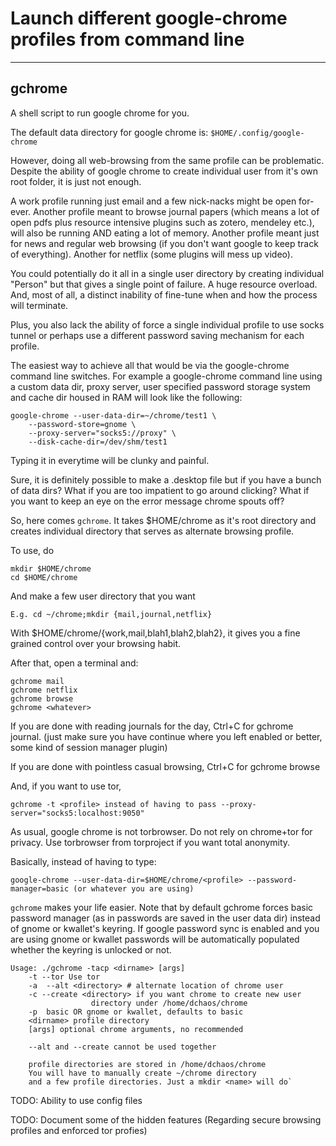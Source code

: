 # Launch different google-chrome profiles from command line

---

## gchrome

A shell script to run google chrome for you.

The default data directory for google chrome is: `$HOME/.config/google-chrome`
	
However, doing all web-browsing from the same profile can be problematic. Despite the ability of google chrome to create individual user from it's own root folder, it is just not enough. 

A work profile running just email and a few nick-nacks might be open for-ever. Another profile meant to browse journal papers (which means a lot of open pdfs plus resource intensive plugins such as zotero, mendeley etc.), will also be running AND eating a lot of memory. Another profile meant just for news and regular web browsing (if you don't want google to keep track of everything). Another for netflix (some plugins will mess up video). 

You could potentially do it all in a single user directory by creating individual \"Person\" but that gives a single point of failure. A huge resource overload. And, most of all, a distinct inability of fine-tune when and how the process will terminate.
	
Plus, you also lack the ability of force a single individual profile to use socks tunnel or perhaps use a different password saving mechanism for each profile.

The easiest way to achieve all that would be via the google-chrome command line switches. For example a google-chrome command line using a custom data dir, proxy server, user specified password storage system and cache dir housed in RAM will look like the following:

	google-chrome --user-data-dir=~/chrome/test1 \
		--password-store=gnome \
		--proxy-server="socks5://proxy" \
		--disk-cache-dir=/dev/shm/test1

Typing it in everytime will be clunky and painful.

Sure, it is definitely possible to make a .desktop file but if you have a bunch of data dirs? What if you are too impatient to go around clicking? What if you want to keep an eye on the error message chrome spouts off?

So, here comes `gchrome`. It takes $HOME/chrome as it's root directory and creates individual directory that serves as alternate browsing profile.

To use, do

	mkdir $HOME/chrome
	cd $HOME/chrome

And make a few user directory that you want

	E.g. cd ~/chrome;mkdir {mail,journal,netflix}
	
With $HOME/chrome/{work,mail,blah1,blah2,blah2}, it gives you a fine grained control over your browsing habit.

After that, open a terminal and:

	gchrome mail
	gchrome netflix
	gchrome browse
	gchrome <whatever>
	
If you are done with reading journals for the day, Ctrl+C for gchrome journal. (just make sure you have continue where you left enabled or better, some kind of session manager plugin)
		
If you are done with pointless casual browsing, Ctrl+C for gchrome browse

And, if you want to use tor,
	
	gchrome -t <profile> instead of having to pass --proxy-server="socks5:localhost:9050"

As usual, google chrome is not torbrowser. Do not rely on chrome+tor for privacy.	Use torbrowser from torproject if you want total anonymity.

Basically, instead of having to type:

	google-chrome --user-data-dir=$HOME/chrome/<profile> --password-manager=basic (or whatever you are using)

`gchrome` makes your life easier. Note that by default gchrome forces basic password manager (as in passwords are saved in the user data dir) instead of gnome or kwallet's keyring. If google password sync is enabled and you are using gnome or kwallet passwords will be automatically populated whether the keyring is unlocked or not.
	
	Usage: ./gchrome -tacp <dirname> [args]
      	-t --tor Use tor
      	-a  --alt <directory> # alternate location of chrome user
      	-c --create <directory> if you want chrome to create new user
                      directory under /home/dchaos/chrome
        -p  basic OR gnome or kwallet, defaults to basic
      	<dirname> profile directory
      	[args] optional chrome arguments, no recommended
 
      	--alt and --create cannot be used together

        profile directories are stored in /home/dchaos/chrome
        You will have to manually create ~/chrome directory
        and a few profile directories. Just a mkdir <name> will do`
	
TODO: Ability to use config files

TODO: Document some of the hidden features (Regarding secure browsing profiles and enforced tor profies)
